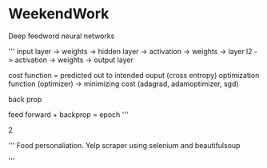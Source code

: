 # WeekendWork

Deep feedword neural networks

'''
input layer -> weights -> hidden layer -> activation -> weights -> layer l2 -> activation -> weights ->  output layer

cost function = predicted out to intended ouput (cross entropy)
optimization function (optimizer) -> minimizing cost (adagrad, adamoptimizer, sgd)

back prop

feed forward + backprop = epoch
'''


2

'''
Food personaliation.
Yelp scraper using selenium and beautifulsoup

'''
